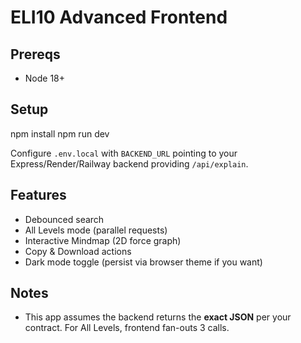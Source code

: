 # ELI10 Advanced Frontend


## Prereqs
- Node 18+


## Setup
npm install
npm run dev


Configure `.env.local` with `BACKEND_URL` pointing to your Express/Render/Railway backend providing `/api/explain`.


## Features
- Debounced search
- All Levels mode (parallel requests)
- Interactive Mindmap (2D force graph)
- Copy & Download actions
- Dark mode toggle (persist via browser theme if you want)


## Notes
- This app assumes the backend returns the **exact JSON** per your contract. For All Levels, frontend fan-outs 3 calls.
